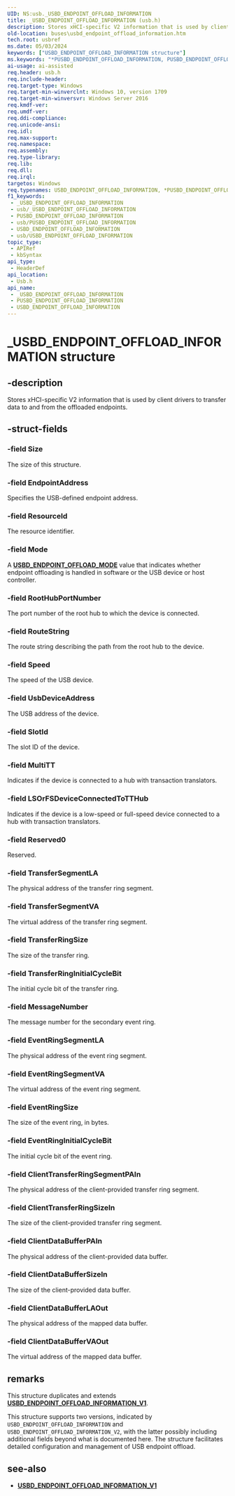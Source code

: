```yaml
---
UID: NS:usb._USBD_ENDPOINT_OFFLOAD_INFORMATION
title: _USBD_ENDPOINT_OFFLOAD_INFORMATION (usb.h)
description: Stores xHCI-specific V2 information that is used by client drivers to transfer data to and from the offloaded endpoints.
old-location: buses\usbd_endpoint_offload_information.htm
tech.root: usbref
ms.date: 05/03/2024
keywords: ["USBD_ENDPOINT_OFFLOAD_INFORMATION structure"]
ms.keywords: "*PUSBD_ENDPOINT_OFFLOAD_INFORMATION, PUSBD_ENDPOINT_OFFLOAD_INFORMATION, PUSBD_ENDPOINT_OFFLOAD_INFORMATION structure pointer [Buses], USBD_ENDPOINT_OFFLOAD_INFORMATION, USBD_ENDPOINT_OFFLOAD_INFORMATION structure [Buses], _USBD_ENDPOINT_OFFLOAD_INFORMATION, buses.usbd_endpoint_offload_information, usb/PUSBD_ENDPOINT_OFFLOAD_INFORMATION, usb/USBD_ENDPOINT_OFFLOAD_INFORMATION"
ai-usage: ai-assisted
req.header: usb.h
req.include-header: 
req.target-type: Windows
req.target-min-winverclnt: Windows 10, version 1709
req.target-min-winversvr: Windows Server 2016
req.kmdf-ver: 
req.umdf-ver: 
req.ddi-compliance: 
req.unicode-ansi: 
req.idl: 
req.max-support: 
req.namespace: 
req.assembly: 
req.type-library: 
req.lib: 
req.dll: 
req.irql: 
targetos: Windows
req.typenames: USBD_ENDPOINT_OFFLOAD_INFORMATION, *PUSBD_ENDPOINT_OFFLOAD_INFORMATION
f1_keywords:
 - _USBD_ENDPOINT_OFFLOAD_INFORMATION
 - usb/_USBD_ENDPOINT_OFFLOAD_INFORMATION
 - PUSBD_ENDPOINT_OFFLOAD_INFORMATION
 - usb/PUSBD_ENDPOINT_OFFLOAD_INFORMATION
 - USBD_ENDPOINT_OFFLOAD_INFORMATION
 - usb/USBD_ENDPOINT_OFFLOAD_INFORMATION
topic_type:
 - APIRef
 - kbSyntax
api_type:
 - HeaderDef
api_location:
 - Usb.h
api_name:
 - _USBD_ENDPOINT_OFFLOAD_INFORMATION
 - PUSBD_ENDPOINT_OFFLOAD_INFORMATION
 - USBD_ENDPOINT_OFFLOAD_INFORMATION
---
```


# _USBD_ENDPOINT_OFFLOAD_INFORMATION structure

## -description

Stores xHCI-specific V2 information that is used by client drivers to transfer data to and from the offloaded endpoints.

## -struct-fields

### -field Size

The size of this structure.

### -field EndpointAddress

Specifies the USB-defined endpoint address.

### -field ResourceId

The resource identifier.

### -field Mode

A **[USBD_ENDPOINT_OFFLOAD_MODE](ne-usb-_usbd_endpoint_offload_mode.md)** value that indicates whether endpoint offloading is handled in software or the USB device or host controller.

### -field RootHubPortNumber

The port number of the root hub to which the device is connected.

### -field RouteString

The route string describing the path from the root hub to the device.

### -field Speed

The speed of the USB device.

### -field UsbDeviceAddress

The USB address of the device.

### -field SlotId

The slot ID of the device.

### -field MultiTT

Indicates if the device is connected to a hub with transaction translators.

### -field LSOrFSDeviceConnectedToTTHub

Indicates if the device is a low-speed or full-speed device connected to a hub with transaction translators.

### -field Reserved0

Reserved.

### -field TransferSegmentLA

The physical address of the transfer ring segment.

### -field TransferSegmentVA

The virtual address of the transfer ring segment.

### -field TransferRingSize

The size of the transfer ring.

### -field TransferRingInitialCycleBit

The initial cycle bit of the transfer ring.

### -field MessageNumber

The message number for the secondary event ring.

### -field EventRingSegmentLA

The physical address of the event ring segment.

### -field EventRingSegmentVA

The virtual address of the event ring segment.

### -field EventRingSize

The size of the event ring, in bytes.

### -field EventRingInitialCycleBit

The initial cycle bit of the event ring.

### -field ClientTransferRingSegmentPAIn

The physical address of the client-provided transfer ring segment.

### -field ClientTransferRingSizeIn

The size of the client-provided transfer ring segment.

### -field ClientDataBufferPAIn

The physical address of the client-provided data buffer.

### -field ClientDataBufferSizeIn

The size of the client-provided data buffer.

### -field ClientDataBufferLAOut

The physical address of the mapped data buffer.

### -field ClientDataBufferVAOut

The virtual address of the mapped data buffer.

## remarks

This structure duplicates and extends **[USBD_ENDPOINT_OFFLOAD_INFORMATION_V1](ns-usb-usbd_endpoint_offload_information_v1.md)**.

This structure supports two versions, indicated by `USBD_ENDPOINT_OFFLOAD_INFORMATION` and `USBD_ENDPOINT_OFFLOAD_INFORMATION_V2`, with the latter possibly including additional fields beyond what is documented here. The structure facilitates detailed configuration and management of USB endpoint offload.

## see-also

- **[USBD_ENDPOINT_OFFLOAD_INFORMATION_V1](ns-usb-usbd_endpoint_offload_information_v1.md)**
